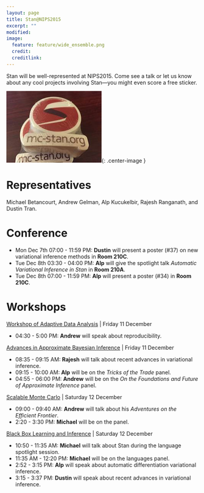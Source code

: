 ```yaml
---
layout: page
title: Stan@NIPS2015
excerpt: ""
modified:
image:
  feature: feature/wide_ensemble.png
  credit:
  creditlink:
---
```


Stan will be well-represented at NIPS2015.  Come see a talk
or let us know about any cool projects involving Stan—you might even score a free sticker.

![LogoSticker](/images/logo_stickers.jpg){: .center-image }


Representatives
============
Michael Betancourt, Andrew Gelman, Alp Kucukelbir, Rajesh Ranganath, and Dustin Tran.


Conference
======

* Mon Dec 7th 07:00 - 11:59 PM: **Dustin** will present a poster (#37) on new variational inference methods in **Room 210C**.
* Tue Dec 8th 03:30 - 04:00 PM: **Alp** will give the spotlight talk _Automatic Variational Inference in Stan_ in **Room 210A**.
* Tue Dec 8th 07:00 - 11:59 PM: **Alp** will present a poster (#34) in **Room 210C**.


Workshops
======

[Workshop of Adaptive Data Analysis](http://wadapt.org) |
Friday 11 December

* 04:30 - 5:00 PM: **Andrew** will speak about reproducibility.

[Advances in Approximate Bayesian Inference](http://approximateinference.org) |
Friday 11 December

* 08:35 - 09:15 AM: **Rajesh** will talk about recent advances in variational inference.
* 09:15 - 10:00 AM: **Alp** will be on the _Tricks of the Trade_ panel.
* 04:55 - 06:00 PM: **Andrew** will be on the _On the Foundations and Future of Approximate Inference_ panel.

[Scalable Monte Carlo](http://babaks.github.io/ScalableMonteCarlo/) |
Saturday 12 December

* 09:00 - 09:40 AM: **Andrew** will talk about his _Adventures on the Efficient Frontier_.
* 2:20 - 3:30 PM: **Michael** will be on the panel.

[Black Box Learning and Inference](http://www.blackboxworkshop.org) |
Saturday 12 December

* 10:50 - 11:35 AM: **Michael** will talk about Stan during the language spotlight session.
* 11:35 AM - 12:20 PM: **Michael** will be on the languages panel.
* 2:52 - 3:15 PM: **Alp** will speak about automatic differentiation variational inference.
* 3:15 - 3:37 PM: **Dustin** will speak about recent advances in variational inference.






















